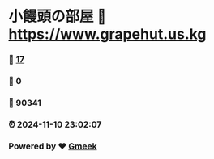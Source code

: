 # 小饅頭の部屋 :link: https://www.grapehut.us.kg 
### :page_facing_up: [17](https://www.grapehut.us.kg/tag.html) 
### :speech_balloon: 0 
### :hibiscus: 90341 
### :alarm_clock: 2024-11-10 23:02:07 
### Powered by :heart: [Gmeek](https://github.com/Meekdai/Gmeek)
